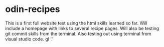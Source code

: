 # odin-recipes
This is a first full website test using the html skills learned so far.
Will include a homepage with links to several recipe pages.
Will also be testing git commit skills from the terminal.
Also testing out using terminal from visual studio code.
gl
'.'
